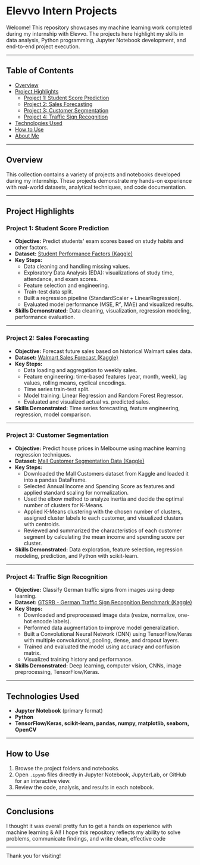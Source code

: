 # Elevvo Intern Projects

Welcome! This repository showcases my machine learning work completed during my internship with Elevvo. The projects here highlight my skills in data analysis, Python programming, Jupyter Notebook development, and end-to-end project execution.

---

## Table of Contents

- [Overview](#overview)
- [Project Highlights](#project-highlights)
  - [Project 1: Student Score Prediction](#project-1-student-score-prediction)
  - [Project 2: Sales Forecasting](#project-2-sales-forecasting)
  - [Project 3: Customer Segmentation](#project-3-customer-segmentation)
  - [Project 4: Traffic Sign Recognition](#project-4-traffic-sign-recognition)
- [Technologies Used](#technologies-used)
- [How to Use](#how-to-use)
- [About Me](#about-me)

---

## Overview

This collection contains a variety of projects and notebooks developed during my internship. These projects demonstrate my hands-on experience with real-world datasets, analytical techniques, and code documentation.

---

## Project Highlights

### Project 1: Student Score Prediction

- **Objective:** Predict students' exam scores based on study habits and other factors.
- **Dataset:** [Student Performance Factors (Kaggle)](https://www.kaggle.com/datasets/lainguyn123/student-performance-factors)
- **Key Steps:**
  - Data cleaning and handling missing values.
  - Exploratory Data Analysis (EDA): visualizations of study time, attendance, and exam scores.
  - Feature selection and engineering.
  - Train-test data split.
  - Built a regression pipeline (StandardScaler + LinearRegression).
  - Evaluated model performance (MSE, R², MAE) and visualized results.
- **Skills Demonstrated:** Data cleaning, visualization, regression modeling, performance evaluation.

---

### Project 2: Sales Forecasting

- **Objective:** Forecast future sales based on historical Walmart sales data.
- **Dataset:** [Walmart Sales Forecast (Kaggle)](https://www.kaggle.com/datasets/aslanahmedov/walmart-sales-forecast)
- **Key Steps:**
  - Data loading and aggregation to weekly sales.
  - Feature engineering: time-based features (year, month, week), lag values, rolling means, cyclical encodings.
  - Time series train-test split.
  - Model training: Linear Regression and Random Forest Regressor.
  - Evaluated and visualized actual vs. predicted sales.
- **Skills Demonstrated:** Time series forecasting, feature engineering, regression, model comparison.

---

### Project 3: Customer Segmentation

- **Objective:** Predict house prices in Melbourne using machine learning regression techniques.
- **Dataset:** [Mall Customer Segmentation Data (Kaggle)](https://www.kaggle.com/datasets/meowmeowmeowmeowmeow/gtsrb-german-traffic-signs)
- **Key Steps:**
  - Downloaded the Mall Customers dataset from Kaggle and loaded it into a pandas DataFrame.
  - Selected Annual Income and Spending Score as features and applied standard scaling for normalization.
  - Used the elbow method to analyze inertia and decide the optimal number of clusters for K-Means.
  - Applied K-Means clustering with the chosen number of clusters, assigned cluster labels to each customer, and visualized clusters with centroids.
  - Reviewed and summarized the characteristics of each customer segment by calculating the mean income and spending score per cluster.
- **Skills Demonstrated:** Data exploration, feature selection, regression modeling, prediction, and Python with scikit-learn.

---

### Project 4: Traffic Sign Recognition

- **Objective:** Classify German traffic signs from images using deep learning.
- **Dataset:** [GTSRB - German Traffic Sign Recognition Benchmark (Kaggle)](https://www.kaggle.com/datasets/meowmeowmeowmeowmeow/gtsrb-german-traffic-signs)
- **Key Steps:**
  - Downloaded and preprocessed image data (resize, normalize, one-hot encode labels).
  - Performed data augmentation to improve model generalization.
  - Built a Convolutional Neural Network (CNN) using TensorFlow/Keras with multiple convolutional, pooling, dense, and dropout layers.
  - Trained and evaluated the model using accuracy and confusion matrix.
  - Visualized training history and performance.
- **Skills Demonstrated:** Deep learning, computer vision, CNNs, image preprocessing, TensorFlow/Keras.

---

## Technologies Used

- **Jupyter Notebook** (primary format)
- **Python**
- **TensorFlow/Keras, scikit-learn, pandas, numpy, matplotlib, seaborn, OpenCV**

---

## How to Use

1. Browse the project folders and notebooks.
2. Open `.ipynb` files directly in Jupyter Notebook, JupyterLab, or GitHub for an interactive view.
3. Review the code, analysis, and results in each notebook.

---

## Conclusions

I thought it was overall pretty fun to get a hands on experience with machine learning & AI! I hope this repository reflects my ability to solve problems, communicate findings, and write clean, effective code

---

Thank you for visiting!